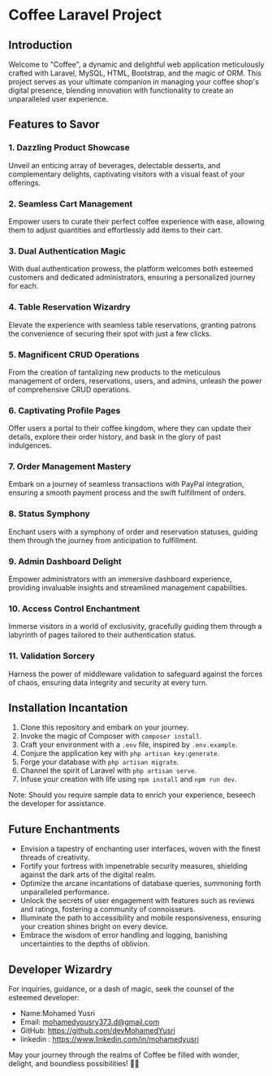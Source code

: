 # Coffee Laravel Project

## Introduction
Welcome to "Coffee", a dynamic and delightful web application meticulously crafted with Laravel, MySQL, HTML, Bootstrap, and the magic of ORM. This project serves as your ultimate companion in managing your coffee shop's digital presence, blending innovation with functionality to create an unparalleled user experience.

## Features to Savor
### 1. Dazzling Product Showcase
Unveil an enticing array of beverages, delectable desserts, and complementary delights, captivating visitors with a visual feast of your offerings.

### 2. Seamless Cart Management
Empower users to curate their perfect coffee experience with ease, allowing them to adjust quantities and effortlessly add items to their cart.

### 3. Dual Authentication Magic
With dual authentication prowess, the platform welcomes both esteemed customers and dedicated administrators, ensuring a personalized journey for each.

### 4. Table Reservation Wizardry
Elevate the experience with seamless table reservations, granting patrons the convenience of securing their spot with just a few clicks.

### 5. Magnificent CRUD Operations
From the creation of tantalizing new products to the meticulous management of orders, reservations, users, and admins, unleash the power of comprehensive CRUD operations.

### 6. Captivating Profile Pages
Offer users a portal to their coffee kingdom, where they can update their details, explore their order history, and bask in the glory of past indulgences.

### 7. Order Management Mastery
Embark on a journey of seamless transactions with PayPal integration, ensuring a smooth payment process and the swift fulfillment of orders.

### 8. Status Symphony
Enchant users with a symphony of order and reservation statuses, guiding them through the journey from anticipation to fulfillment.

### 9. Admin Dashboard Delight
Empower administrators with an immersive dashboard experience, providing invaluable insights and streamlined management capabilities.

### 10. Access Control Enchantment
Immerse visitors in a world of exclusivity, gracefully guiding them through a labyrinth of pages tailored to their authentication status.

### 11. Validation Sorcery
Harness the power of middleware validation to safeguard against the forces of chaos, ensuring data integrity and security at every turn.

## Installation Incantation
1. Clone this repository and embark on your journey.
2. Invoke the magic of Composer with `composer install`.
3. Craft your environment with a `.env` file, inspired by `.env.example`.
4. Conjure the application key with `php artisan key:generate`.
5. Forge your database with `php artisan migrate`.
6. Channel the spirit of Laravel with `php artisan serve`.
7. Infuse your creation with life using `npm install` and `npm run dev`.

Note: Should you require sample data to enrich your experience, beseech the developer for assistance.

## Future Enchantments
- Envision a tapestry of enchanting user interfaces, woven with the finest threads of creativity.
- Fortify your fortress with impenetrable security measures, shielding against the dark arts of the digital realm.
- Optimize the arcane incantations of database queries, summoning forth unparalleled performance.
- Unlock the secrets of user engagement with features such as reviews and ratings, fostering a community of connoisseurs.
- Illuminate the path to accessibility and mobile responsiveness, ensuring your creation shines bright on every device.
- Embrace the wisdom of error handling and logging, banishing uncertainties to the depths of oblivion.

## Developer Wizardry
For inquiries, guidance, or a dash of magic, seek the counsel of the esteemed developer:
- Name:Mohamed Yusri
- Email: mohamedyousry373.d@gmail.com 
- GitHub: https://github.com/devMohamedYusri
- linkedin : https://www.linkedin.com/in/mohamedyusri

May your journey through the realms of Coffee be filled with wonder, delight, and boundless possibilities! 🌟✨
